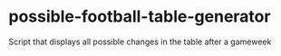 # possible-football-table-generator
Script that displays all possible changes in the table after a gameweek
